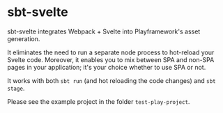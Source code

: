 sbt-svelte
===========

sbt-svelte integrates Webpack + Svelte into Playframework's asset generation. 

It eliminates the need to run a separate node process to hot-reload your Svelte code. Moreover, it enables you to mix between SPA and non-SPA pages in your application; it's your choice whether to use SPA or not.

It works with both `sbt run` (and hot reloading the code changes) and `sbt stage`.

Please see the example project in the folder `test-play-project`.
